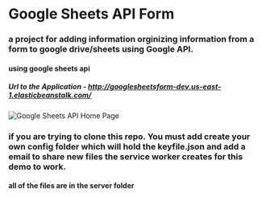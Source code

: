 # Google Sheets API Form

### a project for adding information orginizing information from a form to google drive/sheets using Google API. 

#### using google sheets api

##### Url to the Application - http://googlesheetsform-dev.us-east-1.elasticbeanstalk.com/

![Google Sheets API Home Page](http://googlesheetsform-dev.us-east-1.elasticbeanstalk.com/meta/GoogleFormAPIDemo.png)

### if you are trying to clone this repo. You must add create your own config folder which will hold the keyfile.json and add a email to share new files the service worker creates for this demo to work. 

#### all of the files are in the server folder


